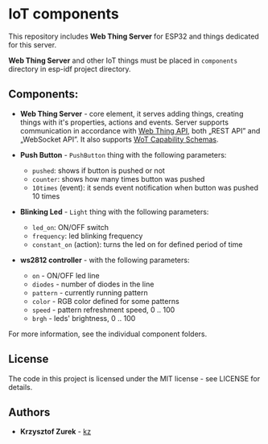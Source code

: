 # IoT components

This repository includes **Web Thing Server** for ESP32 and things dedicated for this server.

**Web Thing Server** and other IoT things must be placed in `components` directory in esp-idf project directory.

## Components:

* **Web Thing Server** - core element, it serves adding things, creating things with it's properties, actions and events. Server supports communication in accordance with [Web Thing API](https://iot.mozilla.org/wot/), both „REST API” and „WebSocket API”. It also supports [WoT Capability Schemas](https://iot.mozilla.org/schemas/).

* **Push Button** - `PushButton` thing with the following parameters:
	- `pushed`: shows if button is pushed or not
	- `counter`: shows how many times button was pushed
	- `10times` (event): it sends event notification when button was pushed 10 times
 
* **Blinking Led** - `Light` thing with the following parameters:
	- `led_on`: ON/OFF switch
	- `frequency`: led blinking frequency
	- `constant_on` (action): turns the led on for defined period of time
	
* **ws2812 controller** - with the following parameters:
	- `on` - ON/OFF led line
	- `diodes` - number of diodes in the line
	- `pattern` - currently running pattern
	- `color` - RGB color defined for some patterns
	- `speed` - pattern refreshment speed, 0 .. 100
	- `brgh` - leds' brightness, 0 .. 100

For more information, see the individual component folders.

## License

The code in this project is licensed under the MIT license - see LICENSE for details.

## Authors

* **Krzysztof Zurek** - [kz](https://github.com/KrzysztofZurek1973)

